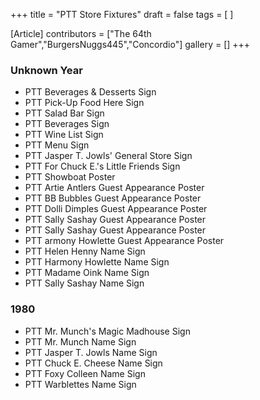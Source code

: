 +++
title = "PTT Store Fixtures"
draft = false
tags = [ ]

[Article]
contributors = ["The 64th Gamer","BurgersNuggs445","Concordio"]
gallery = []
+++
###  Unknown Year ### 

* PTT Beverages & Desserts Sign
* PTT Pick-Up Food Here Sign
* PTT Salad Bar Sign
* PTT Beverages Sign
* PTT Wine List Sign
* PTT Menu Sign
* PTT Jasper T. Jowls' General Store Sign
* PTT For Chuck E.'s Little Friends Sign
* PTT Showboat Poster
* PTT Artie Antlers Guest Appearance Poster
* PTT BB Bubbles Guest Appearance Poster
* PTT Dolli Dimples Guest Appearance Poster
* PTT Sally Sashay Guest Appearance Poster
* PTT Sally Sashay Guest Appearance Poster
* PTT armony Howlette Guest Appearance Poster
* PTT Helen Henny Name Sign
* PTT Harmony Howlette Name Sign
* PTT Madame Oink Name Sign
* PTT Sally Sashay Name Sign

###  1980 ### 

* PTT Mr. Munch's Magic Madhouse Sign
* PTT Mr. Munch Name Sign
* PTT Jasper T. Jowls Name Sign
* PTT Chuck E. Cheese Name Sign
* PTT Foxy Colleen Name Sign
* PTT Warblettes Name Sign
